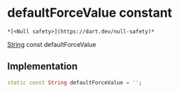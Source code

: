 


# defaultForceValue constant




    *[<Null safety>](https://dart.dev/null-safety)*


[String](https://api.flutter.dev/flutter/dart-core/String-class.html) const defaultForceValue
  







## Implementation

```dart
static const String defaultForceValue = '';


```







